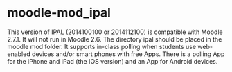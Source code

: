 moodle-mod_ipal
===============

This version of IPAL (2014100100 or 2014112100) is compatible with Moodle 2.7.1. 
It will not run in Moodle 2.6.
The directory ipal should be placed in the moodle mod folder.
It supports in-class polling when students use web-enabled devices and/or smart phones with free Apps. 
There is a polling App for the iPhone and iPad (the IOS version) and an App for Android devices.
